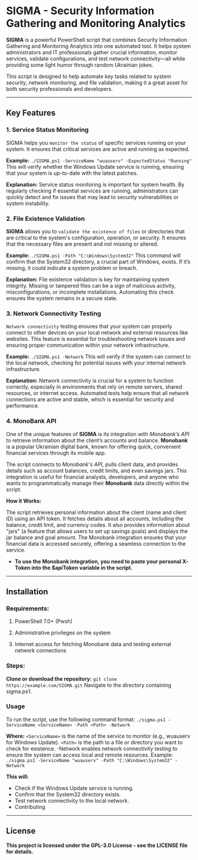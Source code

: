 # SIGMA - Security Information Gathering and Monitoring Analytics

**SIGMA** is a powerful PowerShell script that combines Security Information Gathering and Monitoring Analytics into one automated tool. It helps system administrators and IT professionals gather crucial information, monitor services, validate configurations, and test network connectivity—all while providing some light humor through random Ukrainian jokes.

This script is designed to help automate key tasks related to system security, network monitoring, and file validation, making it a great asset for both security professionals and developers.

---

## Key Features

### 1. Service Status Monitoring
SIGMA helps you `monitor the status` of specific services running on your system. It ensures that critical services are active and running as expected.
  
**Example:**
```./SIGMA.ps1 -ServiceName "wuauserv" -ExpectedStatus "Running"```
This will verify whether the Windows Update service is running, ensuring that your system is up-to-date with the latest patches.

**Explanation:**
Service status monitoring is important for system health. By regularly checking if essential services are running, administrators can quickly detect and fix issues that may lead to security vulnerabilities or system instability.

### 2. File Existence Validation
**SIGMA** allows you to `validate the existence of files` or directories that are critical to the system's configuration, operation, or security. It ensures that the necessary files are present and not missing or altered.

**Example:**
```./SIGMA.ps1 -Path "C:\Windows\System32"```
This command will confirm that the System32 directory, a crucial part of Windows, exists. If it’s missing, it could indicate a system problem or breach.

**Explanation:**
File existence validation is key for maintaining system integrity. Missing or tampered files can be a sign of malicious activity, misconfigurations, or incomplete installations. Automating this check ensures the system remains in a secure state.

### 3. Network Connectivity Testing
`Network connectivity` testing ensures that your system can properly connect to other devices on your local network and external resources like websites. This feature is essential for troubleshooting network issues and ensuring proper communication within your network infrastructure.

**Example:**
``./SIGMA.ps1 -Network``
This will verify if the system can connect to the local network, checking for potential issues with your internal network infrastructure.

**Explanation:**
Network connectivity is crucial for a system to function correctly, especially in environments that rely on remote servers, shared resources, or internet access. Automated tests help ensure that all network connections are active and stable, which is essential for security and performance.

### 4. MonoBank API
One of the unique features of **SIGMA** is its integration with *Monobank’s API* to retrieve information about the client’s accounts and balance. **Monobank** is a popular Ukrainian digital bank, known for offering quick, convenient financial services through its mobile app.

The script connects to *Monobank's API*, pulls client data, and provides details such as account balances, credit limits, and even savings jars. This integration is useful for financial analysts, developers, and anyone who wants to programmatically manage their **Monobank** data directly within the script.

**How it Works:**

The script retrieves personal information about the client (name and client ID) using an API token.
It fetches details about all accounts, including the balance, credit limit, and currency codes.
It also provides information about "jars" (a feature that allows users to set up savings goals) and displays the jar balance and goal amount.
The Monobank integration ensures that your financial data is accessed securely, offering a seamless connection to the service.

- **To use the Monobank integration, you need to paste your personal X-Token into the $apiToken variable in the script.**

---

## Installation

### Requirements:

1. PowerShell 7.0+ (Pwsh)

2. Administrative privileges on the system
3. Internet access for fetching Monobank data and testing external network connections
### Steps:

**Clone or download the repository:**
```git clone https://example.com/SIGMA.git```
Navigate to the directory containing sigma.ps1.

### Usage

To run the script, use the following command format:
``./sigma.ps1 -ServiceName <ServiceName> -Path <Path> -Network``

**Where:**
``<ServiceName>`` is the name of the service to monitor (e.g., wuauserv for Windows Update).
``<Path>`` is the path to a file or directory you want to check for existence.
-Network enables network connectivity testing to ensure the system can access local and remote resources.
Example:
``./sigma.ps1 -ServiceName "wuauserv" -Path "C:\Windows\System32" -Network``

**This will:**
- Check if the Windows Update service is running.
- Confirm that the System32 directory exists.
- Test network connectivity to the local network.
- Contributing

---
## License

**This project is licensed under the GPL-3.0 License - see the LICENSE file for details.**
